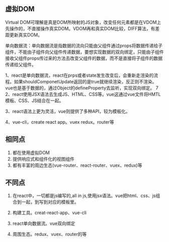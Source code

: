 ## 虚拟DOM
Virtual DOM可理解是真是DOM所映射的JS对象，改变任何元素都是在VDOM上先操作的，不直接操作真实DOM。VDOM再和真实DOM比较，DIFF算法，有差距更新真实DOM。

单向数据流：单向数据流是指数据的流向只能由父组件通过props将数据传递给子组件，不能由子组件向父组件传递数据，要想实现数据的双向绑定，只能由子组件接收父组件props传过来的方法去改变父组件的数据，而不是直接将子组件的数据传递给父组件。



1、react是单向数据流，react在prps或者state发生改变后，会重新走渲染的流程。如果shouldComponetUpdate返回的是true就继续渲染，反正则不渲染。vue也是基于数据的，通过Object的defineProperty去监听，实现双向绑定。
7
2、react使用JSX语法去生成JS、HTML、CSS等。vue这通过vue文件将HMTL模板、CSS、JS结合在一起。

3、react语法上更为灵活，vue则提供了多种API，较为模板化。

4、vue-cli，create react app。vuex redux。router等

## 相同点

1. 都在使用虚拟DOM
2. 提供响应式和组件化的视图组件
3. 都有丰富的周边生态(vue-router、react-router、vuex、redux)等

## 不同点

1. 在react中，一切都是js编写的,all in js,使用jsx语法。vue把html、css、js组合到一起，到写到对应的模板里。

2. 构建工具。creat-react-app、vue-cli

3. react单向数据流。vue双向绑定

4. 周围生态。redux、vuex、router的等